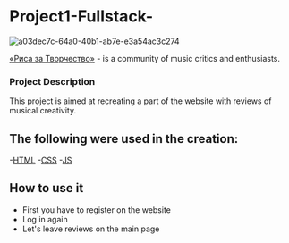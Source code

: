 # Project1-Fullstack- 
![a03dec7c-64a0-40b1-ab7e-e3a54ac3c274](https://github.com/user-attachments/assets/b81da998-c9ea-4309-a4dd-8ca95eeb6e8e)

[«Риса за Творчество»](https://risazatvorchestvo.com/about) - is a community of music critics and enthusiasts.

### Project Description

This project is aimed at recreating a part of the website with reviews of musical creativity.

## The following were used in the creation:
-[HTML](https://developer.mozilla.org/en-US/docs/Web/HTML)
-[CSS](https://developer.mozilla.org/en-US/docs/Web/CSS)
-[JS](https://developer.mozilla.org/en-US/docs/Web/JavaScript)

## How to use it
- First you have to register on the website
- Log in again
- Let's leave reviews on the main page